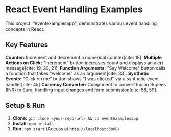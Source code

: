 # React Event Handling Examples

This project, "eventexamplesapp", demonstrates various event handling concepts in React.

## Key Features

**Counter:** Increment and decrement a numerical counter[cite: 18].
**Multiple Actions on Click:** "Increment" button increases count and displays an alert message[cite: 19, 20, 21].
**Function Arguments:** "Say Welcome" button calls a function that takes "welcome" as an argument[cite: 33].
**Synthetic Events:** "Click on me" button shows "I was clicked" via a synthetic event handler[cite: 45]
**Currency Converter:** Component to convert Indian Rupees (INR) to Euro, handling input changes and form submission[cite: 58, 59].

## Setup & Run

1.  **Clone:** `git clone <your-repo-url> && cd eventexamplesapp`
2.  **Install:** `npm install`
3.  **Run:** `npm start` (Access at `http://localhost:3000`)
